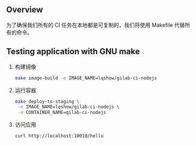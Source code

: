 ## Overview
为了确保我们所有的 CI 任务在本地都是可复制的，我们将使用 Makefile 代替所有的命令。

## Testing application with GNU make

1. 构建镜像

   ```bash
   make image-build -e IMAGE_NAME=lqshow/gilab-ci-nodejs
   ```

2. 运行容器

   ```bash
   make deploy-to-staging \
   	-e IMAGE_NAME=lqshow/gilab-ci-nodejs \
   	-e CONTAINER_NAME=gilab-ci-nodejs
   ```

3. 访问应用

   ```bash
   curl http://localhost:10010/hello
   ```